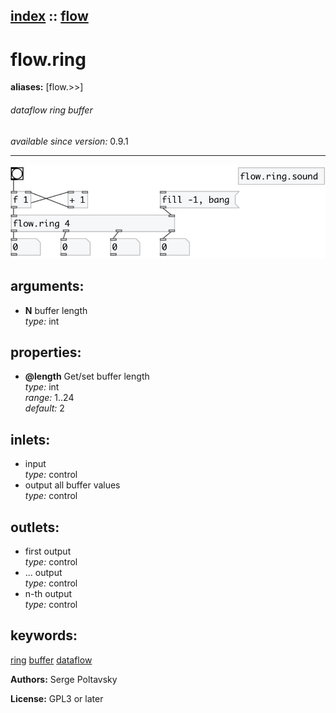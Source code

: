 [index](index.html) :: [flow](category_flow.html)
---

# flow.ring
**aliases:** [flow.&gt;&gt;]


###### dataflow ring buffer

*available since version:* 0.9.1

---




[![example](../examples/img/flow.ring.jpg)](../examples/pd/flow.ring.pd)



## arguments:

* **N**
buffer length<br>
_type:_ int<br>





## properties:

* **@length** 
Get/set buffer length<br>
_type:_ int<br>
_range:_ 1..24<br>
_default:_ 2<br>



## inlets:

* input<br>
_type:_ control
* output all buffer values<br>
_type:_ control



## outlets:

* first output<br>
_type:_ control
* ... output<br>
_type:_ control
* n-th output<br>
_type:_ control



## keywords:

[ring](keywords/ring.html)
[buffer](keywords/buffer.html)
[dataflow](keywords/dataflow.html)






**Authors:** Serge Poltavsky




**License:** GPL3 or later





